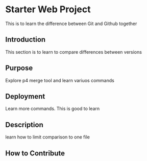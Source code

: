 # Starter Web Project
This is to learn the difference between Git and Github together

## Introduction
This section is to learn to compare differences between versions

## Purpose
Explore p4 merge tool  and learn variuos commands

## Deployment
Learn more commands. This is good to learn

## Description
learn how to limit comparison to one file

## How to Contribute

